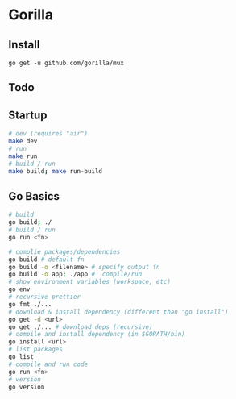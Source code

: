 # Gorilla

## Install

`go get -u github.com/gorilla/mux`

## Todo

## Startup

```bash
# dev (requires "air")
make dev
# run
make run
# build / run
make build; make run-build
```

## Go Basics

```bash
# build
go build; ./
# build / run
go run <fn>

# complie packages/dependencies
go build # default fn
go build -o <filename> # specify output fn
go build -o app; ./app #  compile/run
# show environment variables (workspace, etc)
go env
# recursive prettier
go fmt ./...
# download & install dependency (different than "go install")
go get -d <url>
go get ./... # download deps (recursive)
# compile and install dependency (in $GOPATH/bin)
go install <url>
# list packages
go list
# compile and run code
go run <fn>
# version
go version
```
